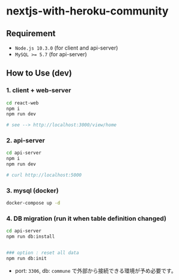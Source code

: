 # nextjs-with-heroku-community

## Requirement
* `Node.js 10.3.0` (for client and api-server)
* `MySQL >= 5.7` (for api-server)

## How to Use (dev)

### 1. client + web-server
```sh
cd react-web
npm i
npm run dev

# see --> http://localhost:3000/view/home
```

### 2. api-server
```sh
cd api-server
npm i
npm run dev

# curl http://localhost:5000
```

### 3. mysql (docker)
```sh
docker-compose up -d
```

### 4. DB migration (run it when table definition changed)
```sh
cd api-server
npm run db:install


### option : reset all data
npm run db:init
```
* port: `3306`, db: `commune` で外部から接続できる環境が予め必要です。
